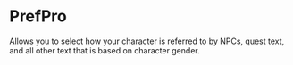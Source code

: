 # PrefPro
Allows you to select how your character is referred to by NPCs, quest text, and all other text that is based on character gender.